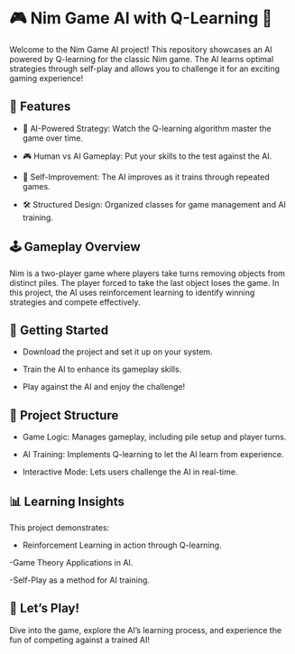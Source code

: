 # 🎮 Nim Game AI with Q-Learning 🤖

Welcome to the Nim Game AI project! This repository showcases an AI powered by Q-learning for the classic Nim game. The AI learns optimal strategies through self-play and allows you to challenge it for an exciting gaming experience!

## 🌟 Features

- 🧠 AI-Powered Strategy: Watch the Q-learning algorithm master the game over time.

- 🎮 Human vs AI Gameplay: Put your skills to the test against the AI.

- 🔄 Self-Improvement: The AI improves as it trains through repeated games.

- 🛠️ Structured Design: Organized classes for game management and AI training.

## 🕹️ Gameplay Overview

Nim is a two-player game where players take turns removing objects from distinct piles. The player forced to take the last object loses the game. In this project, the AI uses reinforcement learning to identify winning strategies and compete effectively.

## 🚀 Getting Started

- Download the project and set it up on your system.

- Train the AI to enhance its gameplay skills.

- Play against the AI and enjoy the challenge!

## 📂 Project Structure

- Game Logic: Manages gameplay, including pile setup and player turns.

- AI Training: Implements Q-learning to let the AI learn from experience.

- Interactive Mode: Lets users challenge the AI in real-time.

## 📊 Learning Insights

This project demonstrates:

- Reinforcement Learning in action through Q-learning.

-Game Theory Applications in AI.

-Self-Play as a method for AI training.

## 🎉 Let’s Play!

Dive into the game, explore the AI’s learning process, and experience the fun of competing against a trained AI!

